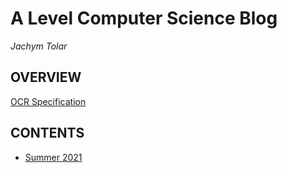 # A Level Computer Science Blog
_Jachym Tolar_

## OVERVIEW
[OCR Specification](https://github.com/JachymT/a-level-cs-blog/blob/main/ocr-a-level-specification-h446.pdf)


## CONTENTS
- [Summer 2021](https://github.com/JachymT/a-level-cs-blog/tree/main/summer%20work%202021)

